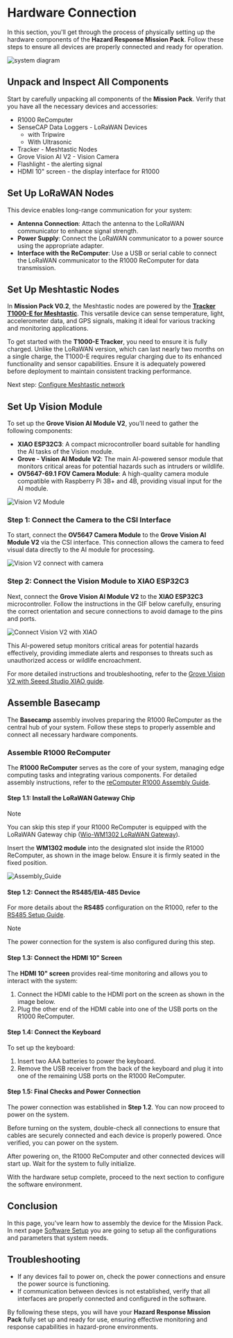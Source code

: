 # Hardware Connection

In this section, you'll get through the process of physically setting up the hardware components of the **Hazard Response Mission Pack**. Follow these steps to ensure all devices are properly connected and ready for operation.

![system diagram](https://raw.githubusercontent.com/Seeed-Studio/Hazard-Response-Mission-Pack/docs-v0.2/assets/img/v2-system-diagram.png)

## Unpack and Inspect All Components

Start by carefully unpacking all components of the **Mission Pack**. Verify that you have all the necessary devices and accessories:

<!-- Table items list -->

- R1000 ReComputer
- SenseCAP Data Loggers - LoRaWAN Devices
  - with Tripwire
  - With Ultrasonic
- Tracker - Meshtastic Nodes
- Grove Vision AI V2 - Vision Camera
- Flashlight - the alerting signal
- HDMI 10" screen - the display interface for R1000

## Set Up LoRaWAN Nodes

This device enables long-range communication for your system:

- **Antenna Connection**: Attach the antenna to the LoRaWAN communicator to enhance signal strength.
- **Power Supply**: Connect the LoRaWAN communicator to a power source using the appropriate adapter.
- **Interface with the ReComputer**: Use a USB or serial cable to connect the LoRaWAN communicator to the R1000 ReComputer for data transmission.

## Set Up Meshtastic Nodes

In **Mission Pack V0.2**, the Meshtastic nodes are powered by the [**Tracker T1000-E for Meshtastic**](https://www.seeedstudio.com/SenseCAP-Card-Tracker-T1000-E-for-Meshtastic-p-5913.html). This versatile device can sense temperature, light, accelerometer data, and GPS signals, making it ideal for various tracking and monitoring applications.

To get started with the **T1000-E Tracker**, you need to ensure it is fully charged. Unlike the LoRaWAN version, which can last nearly two months on a single charge, the T1000-E requires regular charging due to its enhanced functionality and sensor capabilities. Ensure it is adequately powered before deployment to maintain consistent tracking performance.

Next step: [Configure Meshtastic network](./software-setup.md#meshtastic)

## Set Up Vision Module

To set up the **Grove Vision AI Module V2**, you'll need to gather the following components:

- **XIAO ESP32C3**: A compact microcontroller board suitable for handling the AI tasks of the Vision module.
- **Grove - Vision AI Module V2**: The main AI-powered sensor module that monitors critical areas for potential hazards such as intruders or wildlife.
- **OV5647-69.1 FOV Camera Module**: A high-quality camera module compatible with Raspberry Pi 3B+ and 4B, providing visual input for the AI module.

![Vision V2 Module](https://files.seeedstudio.com/wiki/grove-vision-ai-v2/00.jpg)

### Step 1: Connect the Camera to the CSI Interface

To start, connect the **OV5647 Camera Module** to the **Grove Vision AI Module V2** via the CSI interface. This connection allows the camera to feed visual data directly to the AI module for processing.

![Vision V2 connect with camera](https://files.seeedstudio.com/wiki/grove-vision-ai-v2/9.gif)

### Step 2: Connect the Vision Module to XIAO ESP32C3

Next, connect the **Grove Vision AI Module V2** to the **XIAO ESP32C3** microcontroller. Follow the instructions in the GIF below carefully, ensuring the correct orientation and secure connections to avoid damage to the pins and ports.

![Connect Vision V2 with XIAO](https://files.seeedstudio.com/wiki/grove-vision-ai-v2/10.gif)

This AI-powered setup monitors critical areas for potential hazards effectively, providing immediate alerts and responses to threats such as unauthorized access or wildlife encroachment.

For more detailed instructions and troubleshooting, refer to the [Grove Vision V2 with Seeed Studio XIAO guide](https://wiki.seeedstudio.com/grove_vision_ai_v2_software_support/#-getting-started-with-seeed-studio-xiao-).

## Assemble Basecamp

The **Basecamp** assembly involves preparing the R1000 ReComputer as the central hub of your system. Follow these steps to properly assemble and connect all necessary hardware components.

### Assemble R1000 ReComputer

The **R1000 ReComputer** serves as the core of your system, managing edge computing tasks and integrating various components. For detailed assembly instructions, refer to the [reComputer R1000 Assembly Guide](https://wiki.seeedstudio.com/recomputer_r1000_assembly_guide/).

#### Step 1.1: Install the LoRaWAN Gateway Chip

> [!Note] 
> You can skip this step if your R1000 ReComputer is equipped with the LoRaWAN Gateway chip ([Wio-WM1302 LoRaWAN Gateway](https://www.seeedstudio.com/WM1302-LoRaWAN-Gateway-Module-SPI-EU868-p-4889.html)).

Insert the **WM1302 module** into the designated slot inside the R1000 ReComputer, as shown in the image below. Ensure it is firmly seated in the fixed position.

![Assembly_Guide](https://files.seeedstudio.com/wiki/reComputer-R1000/Assembly_Guide/Wifi_and_ble.gif)

#### Step 1.2: Connect the RS485/EIA-485 Device

For more details about the **RS485** configuration on the R1000, refer to the [RS485 Setup Guide](https://wiki.seeedstudio.com/reComputer_r1000_use_rs485_modbus_rtu/).

> [!Note]  
> The power connection for the system is also configured during this step.


#### Step 1.3: Connect the HDMI 10" Screen

The **HDMI 10" screen** provides real-time monitoring and allows you to interact with the system:

1. Connect the HDMI cable to the HDMI port on the screen as shown in the image below.
2. Plug the other end of the HDMI cable into one of the USB ports on the R1000 ReComputer.

<!-- Insert relevant image showing the cable connection -->

#### Step 1.4: Connect the Keyboard

To set up the keyboard:

1. Insert two AAA batteries to power the keyboard.
2. Remove the USB receiver from the back of the keyboard and plug it into one of the remaining USB ports on the R1000 ReComputer.

#### Step 1.5: Final Checks and Power Connection

The power connection was established in **Step 1.2**. You can now proceed to power on the system.

Before turning on the system, double-check all connections to ensure that cables are securely connected and each device is properly powered. Once verified, you can power on the system.

After powering on, the R1000 ReComputer and other connected devices will start up. Wait for the system to fully initialize.

With the hardware setup complete, proceed to the next section to configure the software environment.

## Conclusion

In this page, you've learn how to assembly the device for the Mission Pack. In next page [Software Setup](./software-setup.md) you are going to setup all the configurations and parameters that system needs.

## Troubleshooting

- If any devices fail to power on, check the power connections and ensure the power source is functioning.
- If communication between devices is not established, verify that all interfaces are properly connected and configured in the software.

By following these steps, you will have your **Hazard Response Mission Pack** fully set up and ready for use, ensuring effective monitoring and response capabilities in hazard-prone environments.
